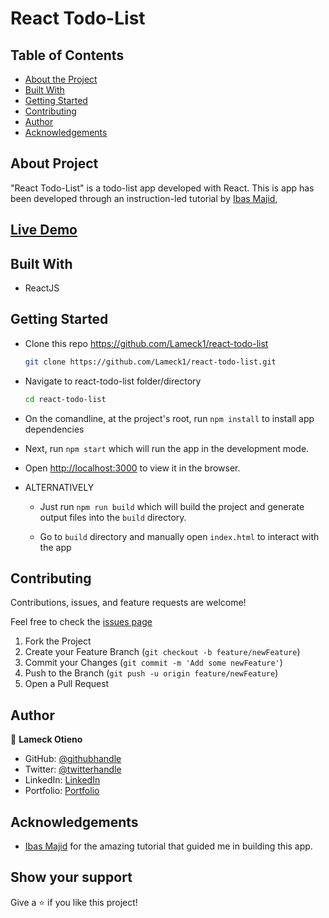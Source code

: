 # React Todo-List

## Table of Contents

* [About the Project](#about-the-project)
* [Built With](#built-with)
* [Getting Started](#getting-started)
* [Contributing](#contributing)
* [Author](#author)
* [Acknowledgements](#acknowledgements)

## About Project

"React Todo-List" is a todo-list app developed with React. This is app has been developed through an instruction-led tutorial by [Ibas Majid](https://ibaslogic.com/react-tutorial-for-beginners/),

<!-- ![screenshot]() -->

## [Live Demo](https://lameck1.github.io/react-todo-list/)

## Built With

* ReactJS

## Getting Started

* Clone this repo <https://github.com/Lameck1/react-todo-list>

    ```bash
    git clone https://github.com/Lameck1/react-todo-list.git
    ```

* Navigate to react-todo-list folder/directory

    ```bash
    cd react-todo-list
    ```

* On the comandline, at the project's root, run ```npm install``` to install app dependencies

* Next, run ```npm start``` which will run the app in the development mode.

* Open [http://localhost:3000](http://localhost:3000) to view it in the browser.

* ALTERNATIVELY

  * Just run ```npm run build``` which will build the project and generate output files into the ```build``` directory.

  * Go to ```build``` directory and manually open ```index.html``` to interact with the app

## Contributing

Contributions, issues, and feature requests are welcome!

Feel free to check the [issues page](https://github.com/Lameck1/react-todo-list/issues)

  1. Fork the Project
  2. Create your Feature Branch (`git checkout -b feature/newFeature`)
  3. Commit your Changes (`git commit -m 'Add some newFeature'`)
  4. Push to the Branch (`git push -u origin feature/newFeature`)
  5. Open a Pull Request

## Author

👤 **Lameck Otieno**

* GitHub: [@githubhandle](https://github.com/Lameck1)
* Twitter: [@twitterhandle](https://twitter.com/lameck721)
* LinkedIn: [LinkedIn](https://www.linkedin.com/in/lameck-odhiambo-642b7077/)
* Portfolio: [Portfolio](https://lameck.me)

## Acknowledgements

* [Ibas Majid](https://ibaslogic.com/react-tutorial-for-beginners/) for the amazing tutorial that guided me in building this app.

## Show your support

Give a ⭐️ if you like this project!
